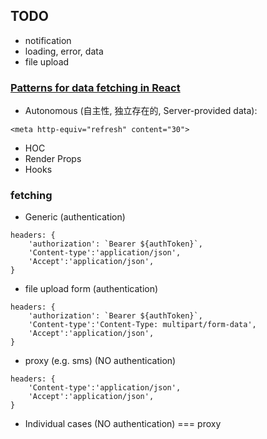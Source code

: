 ## TODO


- notification
- loading, error, data
- file upload 

### [Patterns for data fetching in React](https://blog.logrocket.com/patterns-for-data-fetching-in-react-981ced7e5c56/)

- Autonomous (自主性, 独立存在的, Server-provided data):
```text
<meta http-equiv="refresh" content="30">
```
- HOC
- Render Props
- Hooks


### fetching

- Generic (authentication)

```text
headers: { 
    'authorization': `Bearer ${authToken}`, 
    'Content-type':'application/json', 
    'Accept':'application/json', 
}
```

- file upload form  (authentication)

```text
headers: { 
    'authorization': `Bearer ${authToken}`, 
    'Content-type':'Content-Type: multipart/form-data', 
    'Accept':'application/json', 
}
```

- proxy (e.g. sms)  (NO authentication)

```text
headers: { 
    'Content-type':'application/json', 
    'Accept':'application/json', 
}
```

- Individual cases (NO authentication) === proxy

